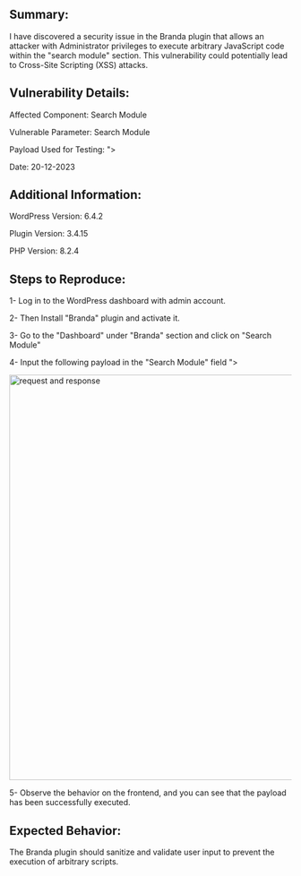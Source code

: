 ## Summary:
I have discovered a security issue in the Branda plugin that allows an attacker with Administrator privileges to execute arbitrary JavaScript code within the "search module" section. This vulnerability could potentially lead to Cross-Site Scripting (XSS) attacks.

## Vulnerability Details:

Affected Component: Search Module

Vulnerable Parameter: Search Module

Payload Used for Testing: "><script>alert(2)</script>

Date: 20-12-2023

## Additional Information:
WordPress Version: 6.4.2

Plugin Version: 3.4.15

PHP Version: 8.2.4

## Steps to Reproduce:

1- Log in to the WordPress dashboard with admin account.

2- Then Install "Branda" plugin and activate it.

3- Go to the "Dashboard" under "Branda" section and click on "Search Module" 

4- Input the following payload in the "Search Module" field
"><script>alert(2)</script>

<img width="724" alt="request and response" src="https://github.com/dhabaleshwar/Open-Source-Vulnerabilities/assets/132373212/f178837c-54c9-4e87-91ce-9f124f0933a0">


5- Observe the behavior on the frontend, and you can see that the payload has been successfully executed.

## Expected Behavior:
The Branda plugin should sanitize and validate user input to prevent the execution of arbitrary scripts.

